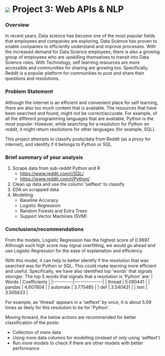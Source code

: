 # ![](https://ga-dash.s3.amazonaws.com/production/assets/logo-9f88ae6c9c3871690e33280fcf557f33.png) Project 3: Web APIs & NLP

### Overview
In recent years, Data science has become one of the most popular fields that employees and companies are exploring. Data Science has proven to enable companies to efficiently understand and improve processes. With the increased demand for Data Science employees, there is also a growing group of employees who are upskilling themselves to transit into Data Science roles. With Technology, self learning resources are more accessible and communities for sharing are growing too. Specifically, Reddit is a popular platform for communities to post and share their questions and resolutions. 

### Problem Statement
Although the internet is an efficient and convenient place for self learning, there are also too much content that is available. The resources that have been searched and found, might not be correct/accurate. 
For example, of all the different programming languages that are available, Python is the most popular. However, while searching for a resolution for Python on reddit, it might return resolutions for other languages (for example, SQL). 

This project attempts to classify posts/data from Reddit (as a proxy for internet), and identify if it belongs to Python or SQL. 

### Brief summary of your analysis
1. Scrape data from sub-reddit Python and R
    - https://www.reddit.com/r/SQL/
    - https://www.reddit.com/r/Python/
3. Clean up data and use the column 'selftext' to classify
4. EDA on scrapped data
5. Modelling 
    - Baseline Accuracy
    - Logistic Regression
    - Random Forests and Extra Trees
    - Support Vector Machines (SVM)

### Conclusions/recommendations
From the models, Logistic Regression has the highest score of 0.9897. 
Although such high score may signal overfitting, we would go ahead and use Logistic Regression for the ease of explaination and efficiency.

With this model, it can help to better identify if the resolution that was searched was for Python or SQL. This could make learning more efficient and useful. 
Specifically, we have also identified top 'words' that signals stronger. 
The top 5 words that signals that a resolution is 'Python' are:
| Words    | Coefficients |
|----------|--------------|
|   thread |     5.090441 | 
|   pandas |     4.607804 |
| automate |     3.775485 |
|      def |     3.540431 |
|     text |     3.505633 |

For example, as 'thread' appears in a 'selftext' by once, it is about 5.09 times as likely for this resolution to be for 'Python'.

Moving forward, the below actions are recommended for better classification of the posts:
- Collection of more data
- Using more data columns for modelling (instead of only using 'selftext')
- Run more models to check if there are other models with better performance

